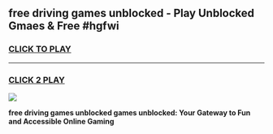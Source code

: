 
## free driving games unblocked - Play Unblocked Gmaes & Free #hgfwi
<h3>
<a href="https://news.freeplayer.one?title=free_driving_games_unblocked&ref=03M">CLICK TO PLAY</a></h3>
<hr>

<h3>
<a href="https://news.freeplayer.one?title=free_driving_games_unblocked&ref=03M">CLICK 2 PLAY</a>
  
</h3>

<a href="https://news.freeplayer.one?title=free_driving_games_unblocked&ref=03M"><img src="https://clearcache.store/games.png"></a>


**free driving games unblocked games unblocked: Your Gateway to Fun and Accessible Online Gaming**
